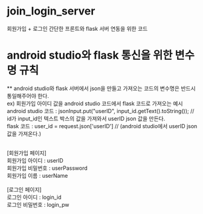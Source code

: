 # join_login_server
회원가입 + 로그인 간단한 프론트와 flask 서버 연동을 위한 코드

# android studio와 flask 통신을 위한 변수명 규칙
** android studio와 flask 서버에서 json을 만들고 가져오는 코드의 변수명은 반드시 통일해주어야 한다. <br>
ex)     회원가입 아이디 값을 android studio 코드에서 flask 코드로 가져오는 예시 <br>
        android studio 코드 :  jsonInput.put("userID",  input_id.getText().toString()); // id가 input_id인 텍스트 박스의 값을 가져와서 userID json 값을 만든다. <br>
        flask 코드 :         user_id = request.json['userID'] // (android studio에서 userID json 값을 가져온다.) <br>

<br>
[회원가입 페이지] <br>
회원가입 아이디 : userID <br>
회원가입 비밀번호 : userPassword <br>
회원가입 이름 : userName <br>
<br>
[로그인 페이지] <br>
로그인 아이디 : login_id <br>
로그인 비밀번호 : login_pw <br>
